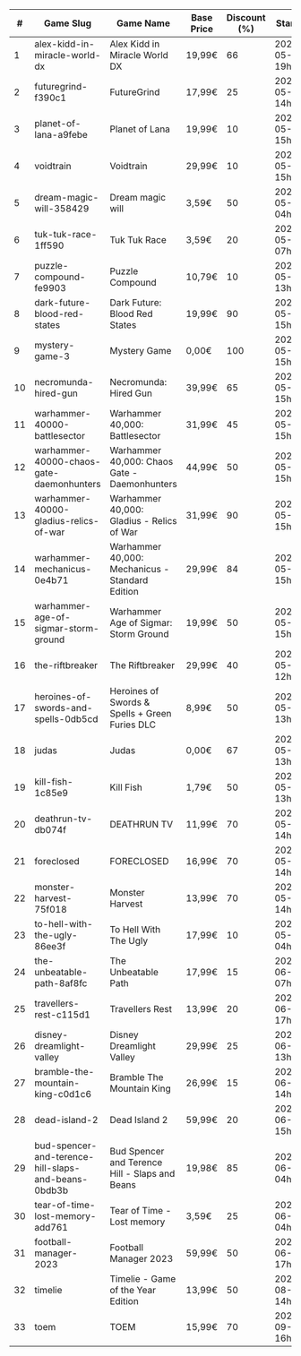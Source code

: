 |#|Game Slug|Game Name|Base Price|Discount (%)|Starts|Ends|
|---|---|---|---|---|---|---|
|1|alex-kidd-in-miracle-world-dx|Alex Kidd in Miracle World DX|19,99€|66|2023-05-22 19h|2023-05-29 19h|
|2|futuregrind-f390c1|FutureGrind|17,99€|25|2023-05-23 14h|2023-05-30 14h|
|3|planet-of-lana-a9febe|Planet of Lana|19,99€|10|2023-05-23 15h|2023-05-30 15h|
|4|voidtrain|Voidtrain|29,99€|10|2023-05-23 15h|2023-06-15 15h|
|5|dream-magic-will-358429|Dream magic will|3,59€|50|2023-05-24 04h|2023-06-20 04h|
|6|tuk-tuk-race-1ff590|Tuk Tuk Race|3,59€|20|2023-05-25 07h|2023-06-01 07h|
|7|puzzle-compound-fe9903|Puzzle Compound|10,79€|10|2023-05-25 13h|2023-06-01 13h|
|8|dark-future-blood-red-states|Dark Future: Blood Red States|19,99€|90|2023-05-25 15h|2023-06-01 15h|
|9|mystery-game-3|Mystery Game|0,00€|100|2023-05-25 15h|2023-06-01 15h|
|10|necromunda-hired-gun|Necromunda: Hired Gun|39,99€|65|2023-05-25 15h|2023-06-01 15h|
|11|warhammer-40000-battlesector|Warhammer 40,000: Battlesector|31,99€|45|2023-05-25 15h|2023-06-01 15h|
|12|warhammer-40000-chaos-gate-daemonhunters|Warhammer 40,000: Chaos Gate - Daemonhunters|44,99€|50|2023-05-25 15h|2023-06-01 15h|
|13|warhammer-40000-gladius-relics-of-war|Warhammer 40,000: Gladius - Relics of War|31,99€|90|2023-05-25 15h|2023-06-01 15h|
|14|warhammer-mechanicus-0e4b71|Warhammer 40,000: Mechanicus - Standard Edition|29,99€|84|2023-05-25 15h|2023-06-01 15h|
|15|warhammer-age-of-sigmar-storm-ground|Warhammer Age of Sigmar: Storm Ground|19,99€|50|2023-05-25 15h|2023-06-01 15h|
|16|the-riftbreaker|The Riftbreaker|29,99€|40|2023-05-29 12h|2023-06-15 12h|
|17|heroines-of-swords-and-spells-0db5cd|Heroines of Swords & Spells + Green Furies DLC|8,99€|50|2023-05-29 13h|2023-06-05 13h|
|18|judas|Judas|0,00€|67|2023-05-29 13h|2023-06-05 13h|
|19|kill-fish-1c85e9|Kill Fish|1,79€|50|2023-05-29 13h|2023-06-05 13h|
|20|deathrun-tv-db074f|DEATHRUN TV|11,99€|70|2023-05-29 14h|2023-06-05 14h|
|21|foreclosed|FORECLOSED|16,99€|70|2023-05-29 14h|2023-06-05 14h|
|22|monster-harvest-75f018|Monster Harvest|13,99€|70|2023-05-29 14h|2023-06-05 14h|
|23|to-hell-with-the-ugly-86ee3f|To Hell With The Ugly|17,99€|10|2023-05-30 04h|2023-06-06 04h|
|24|the-unbeatable-path-8af8fc|The Unbeatable Path|17,99€|15|2023-06-01 07h|2023-06-11 07h|
|25|travellers-rest-c115d1|Travellers Rest|13,99€|20|2023-06-01 17h|2023-06-15 17h|
|26|disney-dreamlight-valley|Disney Dreamlight Valley|29,99€|25|2023-06-02 13h|2023-06-15 13h|
|27|bramble-the-mountain-king-c0d1c6|Bramble The Mountain King|26,99€|15|2023-06-05 14h|2023-06-12 14h|
|28|dead-island-2|Dead Island 2|59,99€|20|2023-06-06 15h|2023-06-15 15h|
|29|bud-spencer-and-terence-hill-slaps-and-beans-0bdb3b|Bud Spencer and Terence Hill - Slaps and Beans|19,98€|85|2023-06-16 04h|2023-08-02 04h|
|30|tear-of-time-lost-memory-add761|Tear of Time - Lost memory|3,59€|25|2023-06-21 04h|2023-06-28 04h|
|31|football-manager-2023|Football Manager 2023|59,99€|50|2023-06-22 17h|2023-07-13 17h|
|32|timelie|Timelie - Game of the Year Edition|13,99€|50|2023-08-01 14h|2023-08-15 14h|
|33|toem|TOEM|15,99€|70|2023-09-11 16h|2023-09-24 16h|
